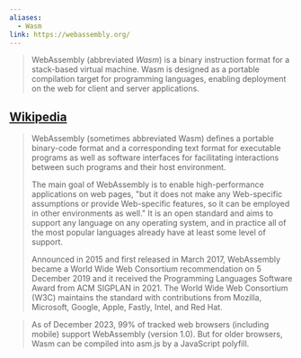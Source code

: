 ```yaml
---
aliases:
  - Wasm
link: https://webassembly.org/
---
```

> WebAssembly (abbreviated _Wasm_) is a binary instruction format for a stack-based virtual machine. Wasm is designed as a portable compilation target for programming languages, enabling deployment on the web for client and server applications.

## [Wikipedia](https://en.wikipedia.org/wiki/WebAssembly)

> WebAssembly (sometimes abbreviated Wasm) defines a portable binary-code format and a corresponding text format for executable programs as well as software interfaces for facilitating interactions between such programs and their host environment.
> 
> The main goal of WebAssembly is to enable high-performance applications on web pages, "but it does not make any Web-specific assumptions or provide Web-specific features, so it can be employed in other environments as well." It is an open standard and aims to support any language on any operating system, and in practice all of the most popular languages already have at least some level of support.
> 
> Announced in 2015 and first released in March 2017, WebAssembly became a World Wide Web Consortium recommendation on 5 December 2019 and it received the Programming Languages Software Award from ACM SIGPLAN in 2021. The World Wide Web Consortium (W3C) maintains the standard with contributions from Mozilla, Microsoft, Google, Apple, Fastly, Intel, and Red Hat.


> As of December 2023, 99% of tracked web browsers (including mobile) support WebAssembly (version 1.0). But for older browsers, Wasm can be compiled into asm.js by a JavaScript polyfill.